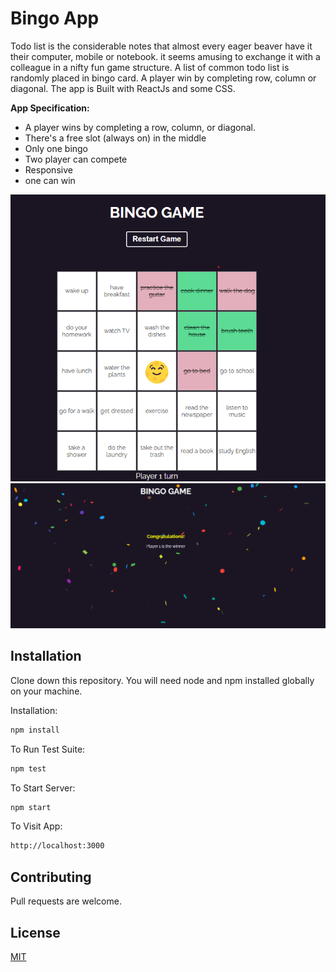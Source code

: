 # Bingo App
Todo list is the considerable notes that almost every eager beaver have it their computer, mobile or notebook. it seems amusing to exchange it with a colleague in a nifty fun game structure.
A list of common todo list is randomly placed in bingo card. A player win by completing row, column or diagonal. The app is Built with ReactJs and some CSS.

**App Specification:**

- A player wins by completing a row, column, or diagonal.
- There's a free slot (always on) in the middle
- Only one bingo 
- Two player can compete
- Responsive
- one can win

![plot](./images/bingo.png)
![plot](./images/bingo1.png)
## Installation

Clone down this repository. You will need node and npm installed globally on your machine.

Installation:
```bash
npm install
```
To Run Test Suite:
```bash
npm test
```
To Start Server:
```bash
npm start
```
To Visit App:
```bash
http://localhost:3000
```

## Contributing

Pull requests are welcome. 

## License

[MIT](https://choosealicense.com/licenses/mit/)